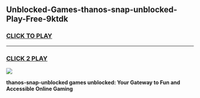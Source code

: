 
## Unblocked-Games-thanos-snap-unblocked-Play-Free-9ktdk
<h3>
<a href="https://premium76.site?title=thanos-snap-unblocked&ref=12A">CLICK TO PLAY</a></h3>
<hr>

<h3>
<a href="https://premium76.site?title=thanos-snap-unblocked&ref=12A">CLICK 2 PLAY</a>
  
</h3>

<a href="https://premium76.site?title=thanos-snap-unblocked&ref=12A"><img src="https://clearcache.store/games.png"></a>


**thanos-snap-unblocked games unblocked: Your Gateway to Fun and Accessible Online Gaming**
